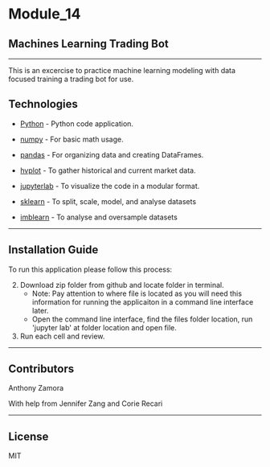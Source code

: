 # Module_14

## Machines Learning Trading Bot
---

This is an excercise to practice machine learning modeling with data focused training a trading bot for use.

## Technologies


* [Python](https://www.python.org/downloads/) - Python code application.

* [numpy](https://pypi.org/project/numpy/) - For basic math usage.

* [pandas](https://github.com/pandas-dev/pandas) - For organizing data and creating DataFrames.

* [hvplot](https://pypi.org/project/hvplot/) - To gather historical and current market data. 

* [jupyterlab](https://jupyter.org/install.html) - To visualize the code in a modular format. 

* [sklearn](https://scikit-learn.org/stable/) - To split, scale, model, and analyse datasets

* [imblearn](https://imbalanced-learn.org/stable/) - To analyse and oversample datasets


---

## Installation Guide

To run this application please follow this process:

2. Download zip folder from github and locate folder in terminal.
    - Note: Pay attention to where file is located as you will need this information for running the applicaiton in a command line interface later.
    - Open the command line interface, find the files folder location, run 'jupyter lab' at folder location and open file.
3. Run each cell and review.

---

## Contributors

Anthony Zamora

With help from Jennifer Zang and Corie Recari

  
---

## License

MIT
